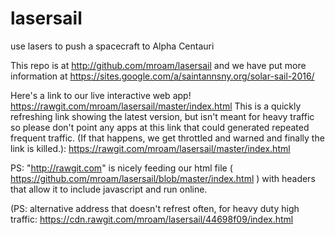 # lasersail
use lasers to push a spacecraft to Alpha Centauri

This repo is at 
http://github.com/mroam/lasersail and we have put more information at https://sites.google.com/a/saintannsny.org/solar-sail-2016/

Here's a link to our live interactive web app! https://rawgit.com/mroam/lasersail/master/index.html 
This is a quickly refreshing link showing the latest version, but isn't meant for heavy traffic so please don't point any apps at this link that could generated repeated frequent traffic. (If that happens, we get throttled and warned and finally the link is killed.):
https://rawgit.com/mroam/lasersail/master/index.html


PS: "http://rawgit.com" is nicely feeding our html file ( https://github.com/mroam/lasersail/blob/master/index.html )
with headers that allow it to include javascript and run online.







(PS: alternative address that doesn't refrest often, for heavy duty high traffic:
https://cdn.rawgit.com/mroam/lasersail/44698f09/index.html

